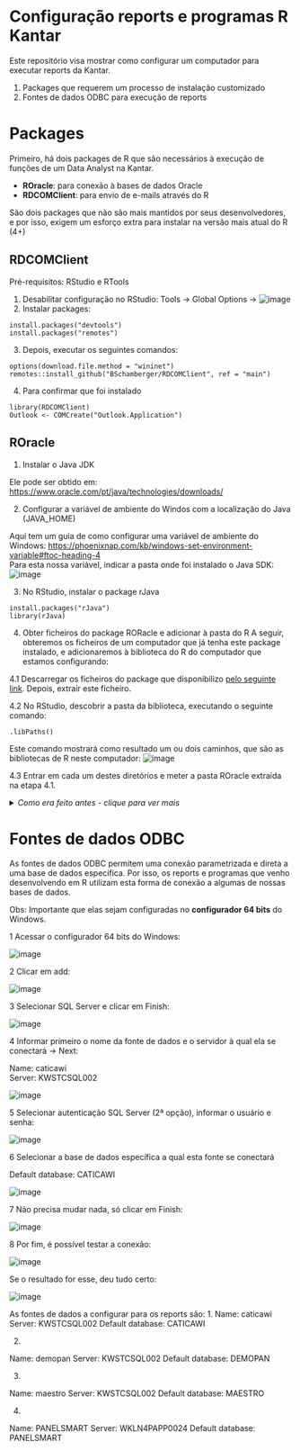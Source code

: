 # Configuração reports e programas R Kantar
Este repositório visa mostrar como configurar um computador para executar reports da Kantar.

1. Packages que requerem um processo de instalação customizado
2. Fontes de dados ODBC para execução de reports


# Packages
Primeiro, há dois packages de R que são necessários à execução de funções de um Data Analyst na Kantar.  

* **ROracle**: para conexão à bases de dados Oracle  
* **RDCOMClient**: para envio de e-mails através do R  

São dois packages que não são mais mantidos por seus desenvolvedores, e por isso, exigem um esforço extra para instalar na versão mais atual do R (4+)



## RDCOMClient 
Pré-requisitos:
RStudio e RTools

1. Desabilitar configuração no RStudio:
Tools -> Global Options ->
![image](https://user-images.githubusercontent.com/55976107/199967211-4ba8fdaf-d8ac-4c2a-b6f0-8ea02656b77b.png)
2. Instalar packages:
```
install.packages("devtools")
install.packages("remotes")
```
3. Depois, executar os seguintes comandos:
```
options(download.file.method = "wininet")
remotes::install_github("BSchamberger/RDCOMClient", ref = "main")
```
4. Para confirmar que foi instalado
```
library(RDCOMClient)
Outlook <- COMCreate("Outlook.Application")
```

## ROracle

1. Instalar o Java JDK

Ele pode ser obtido em:
https://www.oracle.com/pt/java/technologies/downloads/

2. Configurar a variável de ambiente do Windos com a localização do Java (JAVA_HOME)

Aqui tem um guia de como configurar uma variável de ambiente do Windows:
https://phoenixnap.com/kb/windows-set-environment-variable#ftoc-heading-4  
Para esta nossa variável, indicar a pasta onde foi instalado o Java SDK:  
![image](https://user-images.githubusercontent.com/55976107/199969601-99d15c27-82fd-4cf9-bc90-dcf8516fbaf2.png)

3. No RStudio, instalar o package rJava
```
install.packages("rJava")
library(rJava)
```

4. Obter ficheiros do package RORacle e adicionar à pasta do R
A seguir, obteremos os ficheiros de um computador que já tenha este package instalado, e adicionaremos à biblioteca do R do computador que estamos configurando:

4.1 
Descarregar os ficheiros do package que disponibilizo [pelo seguinte link](https://github.com/rafabelokurows/Setup-packages-Kantar/blob/main/ROracle_1.3-2.tar.gz?raw=true). Depois, extrair este ficheiro.

4.2
No RStudio, descobrir a pasta da biblioteca, executando o seguinte comando:
```
.libPaths()
```
Este comando mostrará como resultado um ou dois caminhos, que são as bibliotecas de R neste computador:
![image](https://github.com/rafabelokurows/setup-reports-Kantar/assets/55976107/5094c4f6-a449-4a9a-b61e-78c4375414f3)

4.3 
Entrar em cada um destes diretórios e meter a pasta ROracle extraída na etapa 4.1.





<details>
  <summary><i>Como era feito antes - clique para ver mais</i></summary>
Pré-requisitos:
Oracle Database
Java SDK
RSTudio
RTools

1. Descobrir onde foi instalado **Oracle Client** e **RTools**  

Neste caso:
C:\Temp\WINDOWS.X64_180000_db_home e C:\rtools42

2. Configurar variáveis de ambiente do Windows

2.1 OCI_INC:  

![image](https://user-images.githubusercontent.com/55976107/199967934-7aa4834b-8cae-446a-9374-f944d72544ba.png)

2.2 OCI_LIB64:  

![image](https://user-images.githubusercontent.com/55976107/199968032-91edd025-b272-44f9-b143-ec01b55ab1d4.png)

2.3 ORACLE_HOME:  

![image](https://user-images.githubusercontent.com/55976107/199968145-3038cb86-3c18-473b-852b-912b8c6d73ad.png)

2.4 RTOOLS40_HOME:  

![image](https://user-images.githubusercontent.com/55976107/199968509-afb56e47-ccc4-4de9-b582-2bfe0692ac70.png)

2.5 Incluir caminho na variável PATH:  

![image](https://user-images.githubusercontent.com/55976107/199968208-7ccfd9fb-1597-4068-ba5d-5629962d4995.png)

2.6 JAVA_HOME:  

Apontando para a pasta onde foi instalado o Java SDK  

![image](https://user-images.githubusercontent.com/55976107/199969601-99d15c27-82fd-4cf9-bc90-dcf8516fbaf2.png)

2.7 TNS_ADMIN:  

Apontando para a pasta que contém o ficheiro TSNAMES.ORA (caso não tiver este ficheiro, solicitar a mim ou Filipe Neves, de Masterfile)  

![image](https://user-images.githubusercontent.com/55976107/199969777-29909b6e-83a0-4451-92d2-637b4ecc0bb3.png)

3 No RStudio, instalar package rJava
```
install.packages("rJava")
library(rJava)
```

4 Instalar package RORacle
É possível descarregar o package deste próprio repositório, [pelo seguinte link](https://github.com/rafabelokurows/Setup-packages-Kantar/blob/main/ROracle.zip?raw=true)
```
install.packages("C:\\Users\\BELOKUROWSR\\Desktop\\ROracle_1.3-2.tar.gz", repos = NULL, type="source",INSTALL_opts="--no-multiarch")
```

5 Testar se funcionou
```
library(ROracle)
source('K:/Portugal/Yoyo/Macros R Conexiones.R')
con=Conexio_ISEC_PT('64Bits')
query="select * from dual"
ROracle::dbGetQuery(con, query)
```
Resultado deve ser igual a:  

![image](https://user-images.githubusercontent.com/55976107/199972832-01a411ed-8246-40f7-84c4-12d30e119eec.png)

</details>

# Fontes de dados ODBC

As fontes de dados ODBC permitem uma conexão parametrizada e direta a uma base de dados específica. Por isso, os reports e programas que venho desenvolvendo em R utilizam esta forma de conexão a algumas de nossas bases de dados.  

Obs: Importante que elas sejam configuradas no **configurador 64 bits** do Windows.


1 Acessar o configurador 64 bits do Windows:   

![image](https://user-images.githubusercontent.com/55976107/205894268-16c43608-71d1-4e64-86b6-6f3c72b4d22b.png)

2 Clicar em add:  

![image](https://user-images.githubusercontent.com/55976107/205894777-a40f0f7c-f51d-4614-9936-dbb625f7ac4d.png)

3 Selecionar SQL Server e clicar em Finish:

![image](https://user-images.githubusercontent.com/55976107/205894976-d15a94f7-a251-4e64-8a97-1ee6f64ec9df.png)

4 Informar primeiro o nome da fonte de dados e o servidor à qual ela se conectará -> Next:  

Name: caticawi  
Server: KWSTCSQL002

![image](https://user-images.githubusercontent.com/55976107/205900057-64747dcf-0030-408d-b8c0-a9d7798ffd0a.png)

5 Selecionar autenticação SQL Server (2ª opção), informar o usuário e senha:

![image](https://user-images.githubusercontent.com/55976107/205900398-7f5aacad-9108-4efb-8c2c-7439a98e8179.png)

6 Selecionar a base de dados específica a qual esta fonte se conectará

Default database: CATICAWI

![image](https://user-images.githubusercontent.com/55976107/205900599-e4011dcd-c461-4a51-8832-2c7dea6a4a08.png)

7 Não precisa mudar nada, só clicar em Finish:

![image](https://user-images.githubusercontent.com/55976107/205900738-05c2bad5-4d96-4d7c-a799-6397fa7cc81f.png)

8 Por fim, é possível testar a conexão:

![image](https://user-images.githubusercontent.com/55976107/205900841-a00a2fc2-d8de-4a2d-a29f-84b0541250be.png)

Se o resultado for esse, deu tudo certo:  

![image](https://user-images.githubusercontent.com/55976107/205900974-448d3d7b-a79c-43c9-8f7b-552db5f52284.png)

As fontes de dados a configurar para os reports são:
1.
Name: caticawi
Server: KWSTCSQL002
Default database: CATICAWI

2.
Name: demopan
Server: KWSTCSQL002
Default database: DEMOPAN

3. 
Name: maestro
Server: KWSTCSQL002
Default database: MAESTRO

4.
Name: PANELSMART
Server: WKLN4PAPP0024
Default database: PANELSMART
